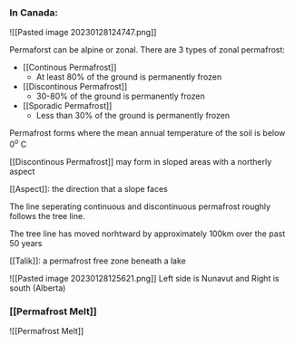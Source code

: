 ### In Canada:
![[Pasted image 20230128124747.png]]

Permaforst can be alpine or zonal. There are 3 types of zonal permafrost:
- [[Continous Permafrost]]
	- At least 80% of the ground is permanently frozen
- [[Discontinous Permafrost]]
	- 30-80% of the ground is permanently frozen
- [[Sporadic Permafrost]]
	- Less than 30% of the ground is permanently frozen

Permafrost forms where the mean annual temperature of the soil is below $0^o$ C

[[Discontinous Permafrost]] may form in sloped areas with a northerly aspect

[[Aspect]]: the direction that a slope faces

The line seperating continuous and discontinuous permafrost roughly follows the tree line.

The tree line has moved norhtward by approximately 100km over the past 50 years

[[Talik]]: a permafrost free zone beneath a lake

![[Pasted image 20230128125621.png]]
Left side is Nunavut and Right is south (Alberta)

### [[Permafrost Melt]]
![[Permafrost Melt]]
